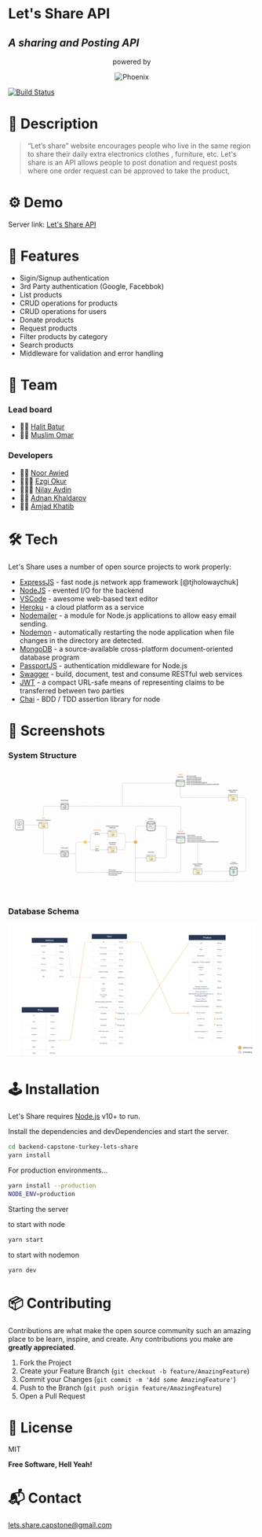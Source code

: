 # Let's Share API

## _A sharing and Posting API_

<p align="center">powered by</p>
<p align="center">
<img src="https://www.re-coded.com/_next/image?url=%2FReCoded-Logo-Black.png.webp&w=384&q=75)](https://www.re-coded.com/" alt="Phoenix" width="170"/>
</p>

[![Build Status](https://travis-ci.org/joemccann/dillinger.svg?branch=master)](https://travis-ci.org/joemccann/dillinger)

# 🔬 Description

> “Let’s share” website encourages people who live in the same region to share their daily extra electronics clothes ,
> furniture, etc. Let's share is an API allows people to post donation and request posts
> where one order request can be approved to take the product,

# ⚙️ Demo

Server link: [Let's Share API]

# 🧱 Features

- Sigin/Signup authentication
- 3rd Party authentication (Google, Facebbok)
- List products
- CRUD operations for products
- CRUD operations for users
- Donate products
- Request products
- Filter products by category
- Search products
- Middleware for validation and error handling

# 🦾 Team

### Lead board

- 🧔🏻 [Halit Batur]
- 🧔🏻 [Muslim Omar]

### Developers

- 👩🏻 [Noor Awied]
- 👩🏻‍🦱 [Ezgi Okur]
- 👩🏻‍🦱 [Nilay Aydin]
- 👨🏻 [Adnan Khaldarov]
- 🧔🏻 [Amjad Khatib]

# 🛠 Tech

Let's Share uses a number of open source projects to work properly:

- [ExpressJS] - fast node.js network app framework [@tjholowaychuk]
- [NodeJS] - evented I/O for the backend
- [VSCode] - awesome web-based text editor
- [Heroku] - a cloud platform as a service
- [Nodemailer] - a module for Node.js applications to allow easy email sending.
- [Nodemon] - automatically restarting the node application when file changes in the directory are detected.
- [MongoDB] - a source-available cross-platform document-oriented database program
- [PassportJS] - authentication middleware for Node.js
- [Swagger] - build, document, test and consume RESTful web services
- [JWT] - a compact URL-safe means of representing claims to be transferred between two parties
- [Chai] - BDD / TDD assertion library for node

# 🌆 Screenshots

### System Structure

![Structure](./assets/systemStructure.png)

### Database Schema

![Database](./assets/databseSchema.png)

# 🕹 Installation

Let's Share requires [Node.js](https://nodejs.org/) v10+ to run.

Install the dependencies and devDependencies and start the server.

```sh
cd backend-capstone-turkey-lets-share
yarn install
```

For production environments...

```sh
yarn install --production
NODE_ENV=production
```

Starting the server

to start with node

```sh
yarn start
```

to start with nodemon

```sh
yarn dev
```

# 📦 Contributing

Contributions are what make the open source community such an amazing place to be learn, inspire, and create. Any contributions you make are **greatly appreciated**.

1. Fork the Project
2. Create your Feature Branch (`git checkout -b feature/AmazingFeature`)
3. Commit your Changes (`git commit -m 'Add some AmazingFeature'`)
4. Push to the Branch (`git push origin feature/AmazingFeature`)
5. Open a Pull Request

# 🔑 License

MIT

**Free Software, Hell Yeah!**

[//]: # "These are reference links used in the body of this note and get stripped out when the markdown processor does its job. There is no need to format nicely because it shouldn't be seen. Thanks SO - http://stackoverflow.com/questions/4823468/store-comments-in-markdown-syntax"

# 📬 Contact

[lets.share.capstone@gmail.com](lets.share.capstone@gmail.com)

[let's share api]: https://lets-share-capstone.herokuapp.com/#/
[expressjs]: https://expressjs.com/
[nodejs]: http://nodejs.org
[vscode]: https://code.visualstudio.com/
[heroku]: https://www.heroku.com/
[nodemailer]: https://nodemailer.com/about/
[nodemon]: https://www.npmjs.com/package/nodemon
[mongodb]: https://www.mongodb.com/
[passportjs]: https://www.passportjs.org/
[swagger]: https://swagger.io/
[jwt]: https://jwt.io/
[chai]: https://www.chaijs.com/
[halit batur]: https://github.com/halitbatur
[muslim omar]: https://github.com/muslimomar
[noor awied]: https://github.com/awiednoor
[ezgi okur]: https://github.com/okurezgi
[nilay aydin]: https://github.com/niloaydin
[adnan khaldarov]: https://github.com/khaldarov
[amjad khatib]: https://github.com/khatibAmjad
